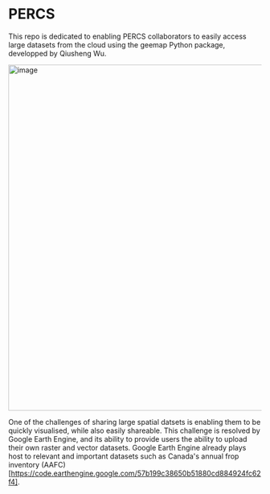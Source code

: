 # PERCS
This repo is dedicated to enabling PERCS collaborators to easily access large datasets from the cloud using the geemap Python package, developped by Qiusheng Wu. 

<img width="688" alt="image" src="https://github.com/user-attachments/assets/89aed623-e40d-4ecf-b23c-5ad95a7fc907">

One of the challenges of sharing large spatial datsets is enabling them to be quickly visualised, while also easily shareable. This challenge is resolved by Google Earth Engine, and its ability to provide users the ability to upload their own raster and vector datasets. Google Earth Engine already plays host to relevant and important datasets such as Canada's annual frop inventory (AAFC) [https://code.earthengine.google.com/57b199c38650b51880cd884924fc62f4].
